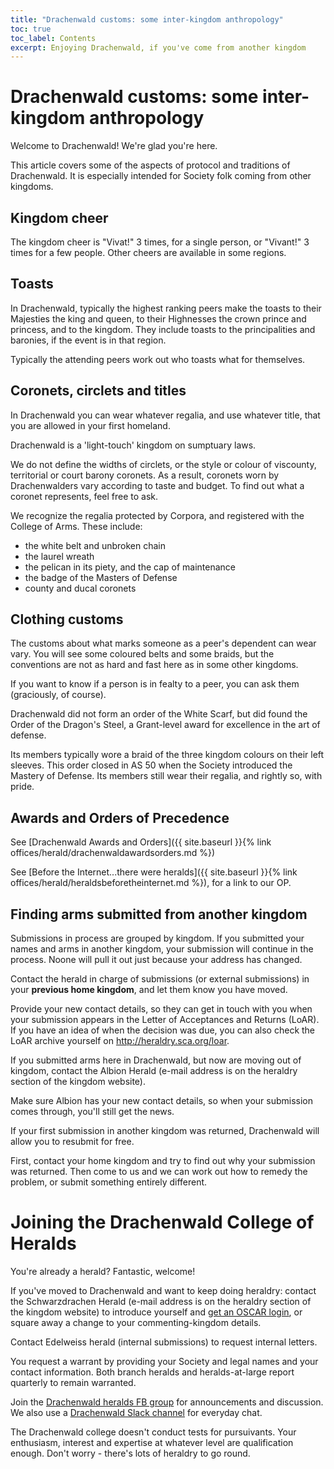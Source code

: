 ```yaml
---
title: "Drachenwald customs: some inter-kingdom anthropology"
toc: true
toc_label: Contents
excerpt: Enjoying Drachenwald, if you've come from another kingdom
---
```



# Drachenwald customs: some inter-kingdom anthropology

Welcome to Drachenwald! We're glad you're here.

This article covers some of the aspects of protocol and traditions of Drachenwald. It is especially intended for Society folk coming from other kingdoms.

## Kingdom cheer
The kingdom cheer is "Vivat!" 3 times, for a single person, or "Vivant!" 3 times for a few people.
Other cheers are available in some regions. 

## Toasts
In Drachenwald, typically the highest ranking peers make the toasts to their Majesties the king and queen, to their Highnesses the crown prince and princess, and to the kingdom. They include toasts to the principalities and baronies, if the event is in that region.

Typically the attending peers work out who toasts what for themselves.

## Coronets, circlets and titles

In Drachenwald you can wear whatever regalia, and use whatever title, that you are allowed in your first homeland. 

Drachenwald is a 'light-touch' kingdom on sumptuary laws. 

We do not define the widths of circlets, or the style or colour of viscounty, territorial or court barony coronets. As a result, coronets worn by Drachenwalders vary according to taste and budget. To find out what a coronet represents, feel free to ask.

We recognize the regalia protected by Corpora, and registered with the College of Arms. These include: 
* the white belt and unbroken chain
* the laurel wreath
* the pelican in its piety, and the cap of maintenance
* the badge of the Masters of Defense
* county and ducal coronets

## Clothing customs 

The customs about what marks someone as a peer's dependent can wear vary. You will see some coloured belts and some braids, but the conventions are not as hard and fast here as in some other kingdoms.

If you want to know if a person is in fealty to a peer, you can ask them (graciously, of course).

Drachenwald did not form an order of the White Scarf, but did found the Order of the Dragon's Steel, a Grant-level award for excellence in the art of defense. 

Its members typically wore a braid of the three kingdom colours on their left sleeves.  This order closed in AS 50 when the Society introduced the Mastery of Defense. Its members still wear their regalia, and rightly so, with pride.

## Awards and Orders of Precedence

See [Drachenwald Awards and Orders]({{ site.baseurl }}{% link offices/herald/drachenwaldawardsorders.md %})

See [Before the Internet...there were heralds]({{ site.baseurl }}{% link offices/herald/heraldsbeforetheinternet.md %}), for a link to our OP.

##  Finding arms submitted from another kingdom
Submissions in process are grouped by kingdom. If you submitted your names and arms in another kingdom, your submission will continue in the process. Noone will pull it out just because your address has changed.

Contact the herald in charge of submissions (or external submissions) in your __previous home kingdom__, and let them know you have moved.

Provide your new contact details, so they can get in touch with you when your submission appears in the Letter of Acceptances and Returns (LoAR). If you have an idea of when the decision was due, you can also check the LoAR archive yourself on http://heraldry.sca.org/loar.

If you submitted arms here in Drachenwald, but now are moving out of kingdom,  contact the Albion Herald (e-mail address is on the heraldry section of the kingdom website).

Make sure Albion has your new contact details, so when your submission comes through, you'll still get the news.

If your first submission in another kingdom was returned, Drachenwald will allow you to resubmit for free.

First, contact your home kingdom and try to find out why your submission was returned. Then come to us and we can work out how to remedy the problem, or submit something entirely different.

# Joining the Drachenwald College of Heralds

You're already a herald? Fantastic, welcome!

If you've moved to Drachenwald and want to keep doing heraldry: contact the Schwarzdrachen Herald (e-mail address is on the heraldry section of the kingdom website) to introduce yourself and [get an OSCAR login](http://oscar.sca.org/), or square away a change to your commenting-kingdom details. 

Contact Edelweiss herald (internal submissions) to request internal letters. 

You request a warrant by providing your Society and legal names and your contact information. Both branch heralds and heralds-at-large report quarterly to remain warranted.

Join the [Drachenwald heralds FB group](https://www.facebook.com/groups/drachenwald.heralds/) for announcements and discussion. We also use a [Drachenwald Slack channel](https://drachenwald.slack.com) for everyday chat. 

The Drachenwald college doesn't conduct tests for pursuivants. Your enthusiasm, interest and expertise at whatever level are qualification enough. Don't worry - there's lots of heraldry to go round.

